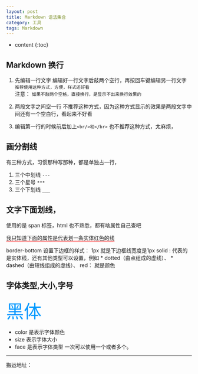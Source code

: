 ```yaml
---
layout: post
title: Markdown 语法集合
category: 工具
tags: Markdown
---
```


* content
{:toc}

## Markdown 换行

1. 先编辑一行文字
编辑好一行文字后敲两个空行，再按回车键编辑另一行文字 `推荐使用这种方式，方便，样式还好看`  
注意： `如果不敲两个空格，直接换行，是显示不出来换行效果的`

2. 两段文字之间空一行
不推荐这种方式，因为这种方式显示的效果是两段文字中间还有一个空白行，看起来不好看

3. 编辑第一行的时候前后加上`<br/>和</br>` 也不推荐这种方式，太麻烦，

## 画分割线
有三种方式，习惯那种写那种，都是单独占一行，
1. 三个中划线  `---`
2. 三个星号 `***`
3. 三个下划线 `___`


## 文字下面划线，
使用的是 span 标签，html 也不熟悉，都有啥属性自己查吧

<span style="border-bottom:1px solid red;">我只知道下面的属性是代表划一条实体红色的线</span>

border-bottom  设置下边框的样式：
1px  就是下边框线宽度是1px
solid : 代表的是实体线，还有其他类型可以设置，例如
    * dotted（由点组成的虚线）、
    * dashed（由短线组成的虚线）、
red： 就是颜色

## 字体类型,大小,字号
<font color=#0099ff size=12 face="黑体">黑体</font>
* color 是表示字体颜色
* size 表示字体大小
* face 是表示字体类型
一次可以使用一个或者多个。
---
搬运地址：    

